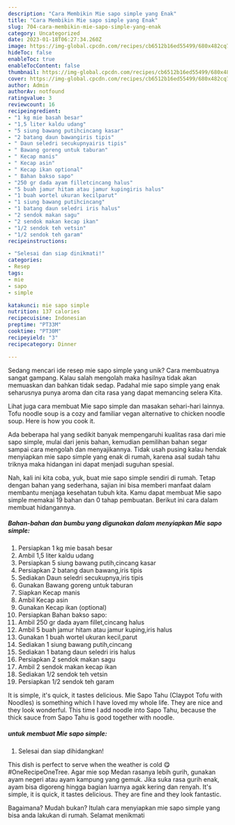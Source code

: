 ```yaml
---
description: "Cara Membikin Mie sapo simple yang Enak"
title: "Cara Membikin Mie sapo simple yang Enak"
slug: 704-cara-membikin-mie-sapo-simple-yang-enak
category: Uncategorized
date: 2023-01-18T06:27:34.260Z
image: https://img-global.cpcdn.com/recipes/cb6512b16ed55499/680x482cq70/mie-sapo-simple-foto-resep-utama.jpg
hideToc: false
enableToc: true
enableTocContent: false
thumbnail: https://img-global.cpcdn.com/recipes/cb6512b16ed55499/680x482cq70/mie-sapo-simple-foto-resep-utama.jpg
cover: https://img-global.cpcdn.com/recipes/cb6512b16ed55499/680x482cq70/mie-sapo-simple-foto-resep-utama.jpg
author: Admin
authorAv: notfound
ratingvalue: 3
reviewcount: 16
recipeingredient:
- "1 kg mie basah besar"
- "1,5 liter kaldu udang"
- "5 siung bawang putihcincang kasar"
- "2 batang daun bawangiris tipis"
- " Daun seledri secukupnyairis tipis"
- " Bawang goreng untuk taburan"
- " Kecap manis"
- " Kecap asin"
- " Kecap ikan optional"
- " Bahan bakso sapo"
- "250 gr dada ayam filletcincang halus"
- "5 buah jamur hitam atau jamur kupingiris halus"
- "1 buah wortel ukuran kecilparut"
- "1 siung bawang putihcincang"
- "1 batang daun seledri iris halus"
- "2 sendok makan sagu"
- "2 sendok makan kecap ikan"
- "1/2 sendok teh vetsin"
- "1/2 sendok teh garam"
recipeinstructions:

- "Selesai dan siap dinikmati!"
categories:
- Resep
tags:
- mie
- sapo
- simple

katakunci: mie sapo simple 
nutrition: 137 calories
recipecuisine: Indonesian
preptime: "PT33M"
cooktime: "PT30M"
recipeyield: "3"
recipecategory: Dinner

---
```





Sedang mencari ide resep mie sapo simple yang unik? Cara membuatnya sangat gampang. Kalau salah mengolah maka hasilnya tidak akan memuaskan dan bahkan tidak sedap. Padahal mie sapo simple yang enak seharusnya punya aroma dan cita rasa yang dapat memancing selera Kita.





Lihat juga cara membuat Mie sapo simple dan masakan sehari-hari lainnya. Tofu noodle soup is a cozy and familiar vegan alternative to chicken noodle soup. Here is how you cook it.

Ada beberapa hal yang sedikit banyak mempengaruhi kualitas rasa dari mie sapo simple, mulai dari jenis bahan, kemudian pemilihan bahan segar sampai cara mengolah dan menyajikannya. Tidak usah pusing kalau hendak menyiapkan mie sapo simple yang enak di rumah, karena asal sudah tahu triknya maka hidangan ini dapat menjadi suguhan spesial.






Nah, kali ini kita coba, yuk, buat mie sapo simple sendiri di rumah. Tetap dengan bahan yang sederhana, sajian ini bisa memberi manfaat dalam membantu menjaga kesehatan tubuh kita. Kamu dapat membuat Mie sapo simple memakai 19 bahan dan 0 tahap pembuatan. Berikut ini cara dalam membuat hidangannya.

<!--inarticleads1-->

##### Bahan-bahan dan bumbu yang digunakan dalam menyiapkan Mie sapo simple:

1. Persiapkan 1 kg mie basah besar
1. Ambil 1,5 liter kaldu udang
1. Persiapkan 5 siung bawang putih,cincang kasar
1. Persiapkan 2 batang daun bawang,iris tipis
1. Sediakan  Daun seledri secukupnya,iris tipis
1. Gunakan  Bawang goreng untuk taburan
1. Siapkan  Kecap manis
1. Ambil  Kecap asin
1. Gunakan  Kecap ikan (optional)
1. Persiapkan  Bahan bakso sapo:
1. Ambil 250 gr dada ayam fillet,cincang halus
1. Ambil 5 buah jamur hitam atau jamur kuping,iris halus
1. Gunakan 1 buah wortel ukuran kecil,parut
1. Sediakan 1 siung bawang putih,cincang
1. Sediakan 1 batang daun seledri iris halus
1. Persiapkan 2 sendok makan sagu
1. Ambil 2 sendok makan kecap ikan
1. Sediakan 1/2 sendok teh vetsin
1. Persiapkan 1/2 sendok teh garam


It is simple, it&#39;s quick, it tastes delicious. Mie Sapo Tahu (Claypot Tofu with Noodles) is something which I have loved my whole life. They are nice and they look wonderful. This time I add noodle into Sapo Tahu, because the thick sauce from Sapo Tahu is good together with noodle. 

<!--inarticleads2-->

#####  untuk membuat Mie sapo simple:


1. Selesai dan siap dihidangkan!

This dish is perfect to serve when the weather is cold 😋 #OneRecipeOneTree. Agar mie sop Medan rasanya lebih gurih, gunakan ayam negeri atau ayam kampung yang gemuk. Jika suka rasa gurih enak, ayam bisa digoreng hingga bagian luarnya agak kering dan renyah. It&#39;s simple, it is quick, it tastes delicious. They are fine and they look fantastic. 

Bagaimana? Mudah bukan? Itulah cara menyiapkan mie sapo simple yang bisa anda lakukan di rumah. Selamat menikmati
